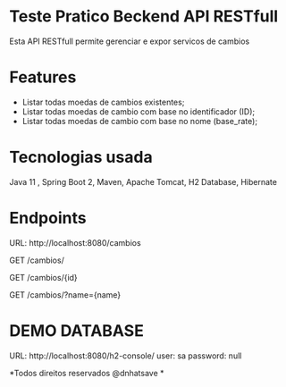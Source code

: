 # Teste Pratico Beckend API RESTfull 

 Esta API RESTfull permite gerenciar e expor servicos de cambios

# Features
* Listar todas moedas de cambios existentes;
* Listar todas moedas de cambio com base no identificador (ID);
* Listar todas moedas de cambio com base no nome (base_rate);


# Tecnologias usada

Java 11 , Spring Boot 2, Maven, Apache Tomcat, H2 Database, Hibernate

# Endpoints

URL: http://localhost:8080/cambios

GET /cambios/

GET /cambios/{id}

GET /cambios/?name={name}




# DEMO DATABASE
URL: http://localhost:8080/h2-console/
user: sa
password: null


*Todos direitos reservados @dnhatsave *

